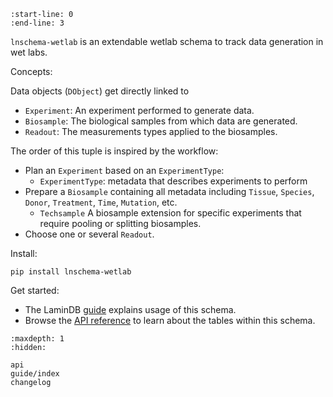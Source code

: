 ```{include} ../README.md
:start-line: 0
:end-line: 3
```

`lnschema-wetlab` is an extendable wetlab schema to track data generation in wet labs.

Concepts:

Data objects (`DObject`) get directly linked to

- `Experiment`: An experiment performed to generate data.
- `Biosample`: The biological samples from which data are generated.
- `Readout`: The measurements types applied to the biosamples.

The order of this tuple is inspired by the workflow:

- Plan an `Experiment` based on an `ExperimentType`:
  - `ExperimentType`: metadata that describes experiments to perform
- Prepare a `Biosample` containing all metadata including `Tissue`, `Species`, `Donor`, `Treatment`, `Time`, `Mutation`, etc.
  - `Techsample` A biosample extension for specific experiments that require pooling or splitting biosamples.
- Choose one or several `Readout`.

Install:

```
pip install lnschema-wetlab
```

Get started:

- The LaminDB [guide](https://lamin.ai/docs/db/guide) explains usage of this schema.
- Browse the [API reference](api) to learn about the tables within this schema.

```{toctree}
:maxdepth: 1
:hidden:

api
guide/index
changelog
```
